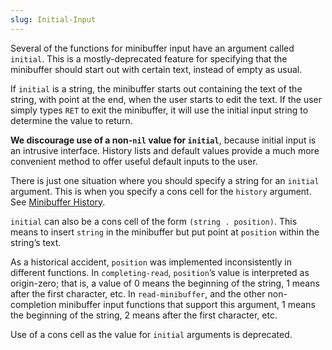 ```yaml
---
slug: Initial-Input
---
```


Several of the functions for minibuffer input have an argument called `initial`. This is a mostly-deprecated feature for specifying that the minibuffer should start out with certain text, instead of empty as usual.

If `initial` is a string, the minibuffer starts out containing the text of the string, with point at the end, when the user starts to edit the text. If the user simply types `RET` to exit the minibuffer, it will use the initial input string to determine the value to return.

**We discourage use of a non-`nil` value for `initial`**, because initial input is an intrusive interface. History lists and default values provide a much more convenient method to offer useful default inputs to the user.

There is just one situation where you should specify a string for an `initial` argument. This is when you specify a cons cell for the `history` argument. See [Minibuffer History](/docs/elisp/Minibuffer-History).

`initial` can also be a cons cell of the form `(string . position)`. This means to insert `string` in the minibuffer but put point at `position` within the string’s text.

As a historical accident, `position` was implemented inconsistently in different functions. In `completing-read`, `position`’s value is interpreted as origin-zero; that is, a value of 0 means the beginning of the string, 1 means after the first character, etc. In `read-minibuffer`, and the other non-completion minibuffer input functions that support this argument, 1 means the beginning of the string, 2 means after the first character, etc.

Use of a cons cell as the value for `initial` arguments is deprecated.

